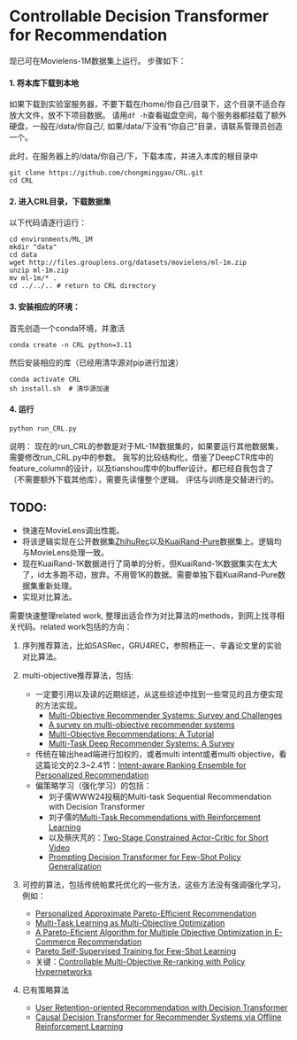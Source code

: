 # Controllable Decision Transformer for Recommendation

现已可在Movielens-1M数据集上运行。
步骤如下：



#### 1. 将本库下载到本地
如果下载到实验室服务器，不要下载在/home/你自己/目录下，这个目录不适合存放大文件，放不下项目数据。
请用`df -h`查看磁盘空间，每个服务器都挂载了额外硬盘，一般在/data/你自己/, 如果/data/下没有“你自己”目录，请联系管理员创造一个。

此时，在服务器上的/data/你自己/下，下载本库，并进入本库的根目录中
```shell
git clone https://github.com/chongminggao/CRL.git
cd CRL
```

#### 2. 进入CRL目录，下载数据集
以下代码请逐行运行：
```shell
cd environments/ML_1M
mkdir "data"
cd data
wget http://files.grouplens.org/datasets/movielens/ml-1m.zip
unzip ml-1m.zip
mv ml-1m/* .
cd ../../.. # return to CRL directory
```

#### 3. 安装相应的环境：
首先创造一个conda环境，并激活
```shell
conda create -n CRL python=3.11
```
然后安装相应的库（已经用清华源对pip进行加速）
```shell
conda activate CRL
sh install.sh  # 清华源加速
```

#### 4. 运行
```shell
python run_CRL.py
```
说明：
现在的run_CRL的参数是对于ML-1M数据集的，如果要运行其他数据集，需要修改run_CRL.py中的参数。
我写的比较结构化，借鉴了DeepCTR库中的feature_column的设计，以及tianshou库中的buffer设计。都已经自我包含了（不需要额外下载其他库），需要先读懂整个逻辑。
评估与训练是交替进行的。

## TODO:

- 快速在MovieLens调出性能。
- 将该逻辑实现在公开数据集[ZhihuRec](https://github.com/THUIR/ZhihuRec-Dataset?tab=readme-ov-file)以及[KuaiRand-Pure](https://kuairand.com/)数据集上。逻辑均与MovieLens处理一致。
- 现在KuaiRand-1K数据进行了简单的分析，但KuaiRand-1K数据集实在太大了，id太多跑不动，放弃。不用管1K的数据。需要单独下载KuaiRand-Pure数据集重新处理。
- 实现对比算法。

需要快速整理related work, 整理出适合作为对比算法的methods，到网上找寻相关代码。related work包括的方向：
   1. 序列推荐算法，比如SASRec，GRU4REC，参照杨正一、辛鑫论文里的实验对比算法。
   2. multi-objective推荐算法，包括:
      - 一定要引用以及读的近期综述，从这些综述中找到一些常见的且方便实现的方法实现。
        - [Multi-Objective Recommender Systems: Survey and Challenges](https://arxiv.org/pdf/2210.10309.pdf)
        - [A survey on multi-objective recommender systems](https://www.frontiersin.org/articles/10.3389/fdata.2023.1157899/full)
        - [Multi-Objective Recommendations: A Tutorial](https://arxiv.org/pdf/2108.06367.pdf)
        - [Multi-Task Deep Recommender Systems: A Survey](https://arxiv.org/pdf/2302.03525.pdf)
      - 传统在输出head端进行加权的，或者multi intent或者multi objective，看这篇论文的2.3~2.4节：[Intent-aware Ranking Ensemble for Personalized Recommendation](https://arxiv.org/pdf/2304.07450.pdf)
      - 偏策略学习（强化学习）的包括：
        - 刘子儒WWW24投稿的Multi-task Sequential Recommendation with Decision Transformer
        - 刘子儒的[Multi-Task Recommendations with Reinforcement Learning](https://arxiv.org/pdf/2302.03328.pdf)
        - 以及蔡庆芃的：[Two-Stage Constrained Actor-Critic for Short Video](https://arxiv.org/pdf/2302.01680.pdf)
        - [Prompting Decision Transformer for Few-Shot Policy Generalization](https://proceedings.mlr.press/v162/xu22g/xu22g.pdf)
   3. 可控的算法，包括传统帕累托优化的一些方法，这些方法没有强调强化学习，例如：
      - [Personalized Approximate Pareto-Efficient Recommendation](https://nlp.csai.tsinghua.edu.cn/~xrb/publications/WWW-21_PAPERec.pdf)
      - [Multi-Task Learning as Multi-Objective Optimization](https://proceedings.neurips.cc/paper/2018/file/432aca3a1e345e339f35a30c8f65edce-Paper.pdf)
      - [A Pareto-Eficient Algorithm for Multiple Objective Optimization in E-Commerce Recommendation](http://ofey.me/papers/Pareto.pdf)
      - [Pareto Self-Supervised Training for Few-Shot Learning](https://openaccess.thecvf.com/content/CVPR2021/papers/Chen_Pareto_Self-Supervised_Training_for_Few-Shot_Learning_CVPR_2021_paper.pdf)
      - 关键：[Controllable Multi-Objective Re-ranking with Policy Hypernetworks](https://arxiv.org/pdf/2306.05118.pdf)
   
   4. 已有策略算法
      - [User Retention-oriented Recommendation with Decision Transformer](https://arxiv.org/pdf/2303.06347.pdf)
      - [Causal Decision Transformer for Recommender Systems via Offline Reinforcement Learning](https://arxiv.org/pdf/2304.07920.pdf)
   

    

